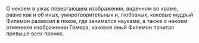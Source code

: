 <!--2016-12-24 17:25:58-->
О некоем в ужас повергающем изображении, виденном во храме, равно как и об иных, умиротворительных и, любовных, каковые мудрый Филемон развесил в покое, где занимался науками, а также о некоем отменном изображении Гомера, каковое оный Филемон почитал превыше всех прочих.